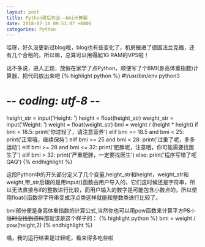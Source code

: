 ```yaml
---
layout: post
title: Python课后作业——bmi计算器
date: 2018-07-16 09:51:07 +0800
categories: Python
---
```

哇呀，好久没更新过blog啦，blog也有些变化了，机房搬进了德国法兰克福，还有几个合租的，所以嘛，总算可以用得起1G RAM的VPS啦！

话不多说，进入正题，放假在家学了点Python，顺便写了个BMI(身高体重指数)计算器，把代码放出来吧
{% highlight python %}
#!/usr/bin/env python3
# -*- coding: utf-8 -*-
height_str = input('Height: ')
height = float(height_str)
weight_str = input('Weight: ')
weight = float(weight_str)
bmi = weight / (height * height)
if bmi < 18.5:
    print('你过轻了，请注意营养')
elif bmi >= 18.5 and bmi < 25:
    print('正常哦，继续保持')
elif bmi >= 25 and bmi < 28:
    print('过重了呢，多多运动')
elif bmi >= 28 and bmi <= 32:
    print('肥胖呢，注意哦，你可能需要找医生了')
elif bmi > 32:
    print('严重肥胖，一定要找医生')
else:
    print('程序写错了呢QAQ')
{% endhighlight %}


这段Python中的开头部分定义了几个变量,height\_str和height，weight\_str和weight,带\_str后辍的是用input()函数由用户导入的，它们这时候还是字符串，所以无法直接与if的整数进行比较，而用户输入的数字是可能包含小数点的，所以使用float()函数将字符串变成浮点类这样就能和整数类进行比较了。

bmi部分便是身高体重指数的计算公式,当然你也可以用pow函数来计算平方~~PS：当时没找到资料~~那就该是这个样子的：
{% highlight python %}
bmi = weight / pow(height,2)
{% endhighlight %}

喵，我的运行结果是过轻呢，看来得多吃些啦
